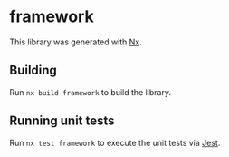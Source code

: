 # framework

This library was generated with [Nx](https://nx.dev).

## Building

Run `nx build framework` to build the library.

## Running unit tests

Run `nx test framework` to execute the unit tests via [Jest](https://jestjs.io).
